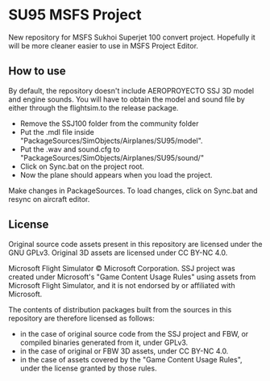# SU95 MSFS Project
New repository for MSFS Sukhoi Superjet 100 convert project. Hopefully it will be more cleaner easier to use in MSFS Project Editor.
 
 ## How to use
By default, the repository doesn't include AEROPROYECTO SSJ 3D model and engine sounds. You will have to obtain the model and sound file by either through the flightsim.to the release package.
- Remove the SSJ100 folder from the community folder
- Put the .mdl file inside "PackageSources/SimObjects/Airplanes/SU95/model".
- Put the .wav and sound.cfg to "PackageSources/SimObjects/Airplanes/SU95/sound/"
- Click on Sync.bat on the project root.
- Now the plane should appears when you load the project.

Make changes in PackageSources. To load changes, click on Sync.bat and resync on aircraft editor.
 
 ## License

Original source code assets present in this repository are licensed under the GNU GPLv3.
Original 3D assets are licensed under CC BY-NC 4.0.

Microsoft Flight Simulator © Microsoft Corporation. SSJ project was created under Microsoft's "Game Content Usage Rules" using assets from Microsoft Flight Simulator, and it is not endorsed by or affiliated with Microsoft.

The contents of distribution packages built from the sources in this repository are therefore licensed as follows:

- in the case of original source code from the SSJ project and FBW, or compiled binaries generated from it, under GPLv3.
- in the case of original or FBW 3D assets, under CC BY-NC 4.0.
- in the case of assets covered by the "Game Content Usage Rules", under the license granted by those rules.
